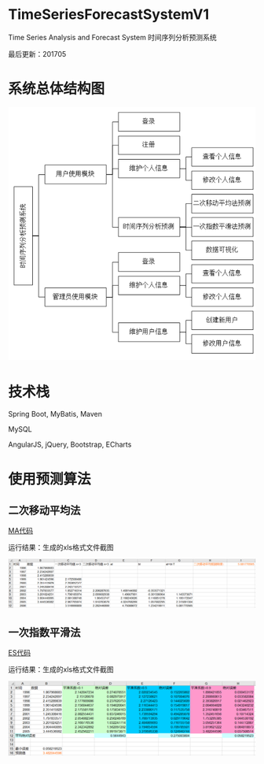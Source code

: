 # TimeSeriesForecastSystemV1
Time Series Analysis and Forecast System
时间序列分析预测系统


最后更新：201705

# 系统总体结构图
![](diagram.png)

# 技术栈
Spring Boot,
MyBatis,
Maven

MySQL

AngularJS,
jQuery,
Bootstrap,
ECharts


# 使用预测算法
## 二次移动平均法
[MA代码](https://github.com/gleamer/TimeSeriesForecastSystemV1/blob/master/TimeSeriesSys/src/main/java/com/gleamer/tool/MyMA.java)

运行结果：生成的xls格式文件截图

![](MA.png)

## 一次指数平滑法
[ES代码](https://github.com/gleamer/TimeSeriesForecastSystemV1/blob/master/TimeSeriesSys/src/main/java/com/gleamer/tool/MyES.java)

运行结果：生成的xls格式文件截图

![](ES.png)

